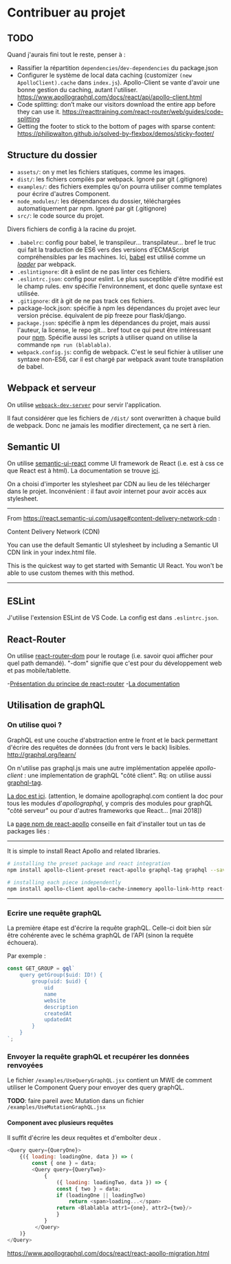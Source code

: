 Contribuer au projet
===


## TODO

Quand j'aurais fini tout le reste, penser à :
- Rassifier la répartition `dependencies`/`dev-dependencies` du package.json
- Configurer le système de local data caching (customizer `(new ApolloClient).cache` dans `index.js`). Apollo-Client se vante d'avoir une bonne gestion du caching, autant l'utiliser. https://www.apollographql.com/docs/react/api/apollo-client.html
- Code splitting: don’t make our visitors download the entire app before they can use it. https://reacttraining.com/react-router/web/guides/code-splitting
- Getting the footer to stick to the bottom of pages with sparse content: https://philipwalton.github.io/solved-by-flexbox/demos/sticky-footer/



## Structure du dossier

- `assets/`: on y met les fichiers statiques, comme les images.
- `dist/`: les fichiers compilés par webpack. Ignoré par git (.gitignore)
- `examples/`: des fichiers exemples qu'on pourra utiliser comme templates pour écrire d'autres Component.
- `node_modules/`: les dépendances du dossier, téléchargées automatiquement par npm. Ignoré par git (.gitignore)
- `src/`: le code source du projet.

Divers fichiers de config à la racine du projet.
- `.babelrc`: config pour babel, le transpileur... transpilateur... bref le truc qui fait la traduction de ES6 vers des versions d'ECMAScript compréhensibles par les machines. Ici, [babel](https://www.npmjs.com/package/babel-loader) est utilisé comme un [*loader*](https://webpack.js.org/concepts/loaders/) par webpack.
- `.eslintignore`: dit à eslint de ne pas linter ces fichiers.
- `.eslintrc.json`: config pour eslint. Le plus susceptible d'être modifié est le champ rules. env spécifie l'environnement, et donc quelle syntaxe est utilisée.
- `.gitignore`: dit à git de ne pas track ces fichiers.
- package-lock.json: spécifie à npm les dépendances du projet avec leur version précise. équivalent de pip freeze pour flask/django.
- `package.json`: spécifie à npm les dépendances du projet, mais aussi l'auteur, la license, le repo git... bref tout ce qui peut être intéressant pour [npm](https://www.npmjs.com/package/shitpost). Spécifie aussi les scripts à utiliser quand on utilise la commande `npm run (blablabla)`.
- `webpack.config.js`: config de webpack. C'est le seul fichier à utiliser une syntaxe non-ES6, car il est chargé par webpack avant toute transpilation de babel.


## Webpack et serveur

On utilise [`webpack-dev-server`](https://github.com/webpack/webpack-dev-server) pour servir l'application.

Il faut considérer que les fichiers de `/dist/` sont overwritten à chaque build de webpack. Donc ne jamais les modifier directement, ça ne sert à rien.

## Semantic UI

On utilise [semantic-ui-react](https://www.npmjs.com/package/semantic-ui-react) comme UI framework de React (i.e. est à css ce que React est à html). La documentation se trouve [ici](https://react.semantic-ui.com/). 

On a choisi d'importer les stylesheet par CDN au lieu de les télécharger dans le projet. Inconvénient : il faut avoir internet pour avoir accès aux stylesheet.

---

From https://react.semantic-ui.com/usage#content-delivery-network-cdn :

Content Delivery Network (CDN)

You can use the default Semantic UI stylesheet by including a Semantic UI CDN link in your index.html file.

This is the quickest way to get started with Semantic UI React. You won't be able to use custom themes with this method.

---

## ESLint

J'utilise l'extension ESLint de VS Code. La config est dans `.eslintrc.json`.

## React-Router

On utilise [react-router-dom](https://www.npmjs.com/package/react-router-dom) pour le routage (i.e. savoir quoi afficher pour quel path demandé). "-dom" signifie que c'est pour du développement web et pas mobile/tablette.

-[Présentation du principe de react-router](https://reacttraining.com/react-router/core/guides/philosophy/dynamic-routing)
-[La documentation](https://reacttraining.com/react-router/web/api/)

## Utilisation de graphQL

### On utilise quoi ?

GraphQL est une couche d'abstraction entre le front et le back permettant d'écrire des requêtes de données (du front vers le back) lisibles. 
http://graphql.org/learn/

On n'utilise pas graphql.js mais une autre implémentation appelée *apollo-client* : une implementation de graphQL "côté client". Rq: on utilise aussi [graphql-tag](https://www.npmjs.com/package/graphql-tag).

[La doc est ici](https://www.apollographql.com/docs/react/). (attention, le domaine apollographql.com contient la doc pour tous les modules d'*apollographql*, y compris des modules pour graphQL "côté serveur" ou pour d'autres frameworks que React... [mai 2018])

La [page npm de react-apollo](https://www.npmjs.com/package/react-apollo) conseille en fait d'installer tout un tas de packages liés :

--- 

It is simple to install React Apollo and related libraries.
```bash
# installing the preset package and react integration 
npm install apollo-client-preset react-apollo graphql-tag graphql --save
 
# installing each piece independently 
npm install apollo-client apollo-cache-inmemory apollo-link-http react-apollo graphql-tag graphql --save
```

---

### Ecrire une requête graphQL

La première étape est d'écrire la requête graphQL. Celle-ci doit bien sûr être cohérente avec le schéma graphQL de l'API (sinon la requête échouera).

Par exemple :

```javascript
const GET_GROUP = gql`
    query getGroup($uid: ID!) {
        group(uid: $uid) {
            uid
            name
            website
            description
            createdAt
            updatedAt
        }
    }
`;
```

### Envoyer la requête graphQL et recupérer les données renvoyées

Le fichier `/examples/UseQueryGraphQL.jsx` contient un MWE de comment utiliser le Component Query pour envoyer des query graphQL.

**TODO**: faire pareil avec Mutation dans un fichier `/examples/UseMutationGraphQL.jsx`

#### Component avec plusieurs requêtes

Il suffit d'écrire les deux requêtes et d'emboîter deux <Query>. 
```javascript
<Query query={QueryOne}>
    {({ loading: loadingOne, data }) => (
        const { one } = data;
        <Query query={QueryTwo}>
            {
                ({ loading: loadingTwo, data }) => {
                const { two } = data;
                if (loadingOne || loadingTwo)
                    return <span>loading...</span>
                return <Blablabla attr1={one}, attr2={two}/>
                }
            }
         </Query>
    )}
</Query>
```
https://www.apollographql.com/docs/react/react-apollo-migration.html


